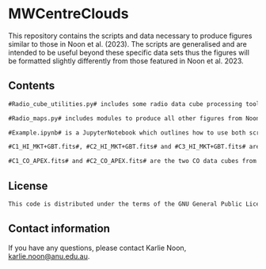 # MWCentreClouds
This repository contains the scripts and data necessary to produce figures similar to those in Noon et al. (2023). The scripts are generalised and are intended to be useful beyond these specific data sets thus the figures will be formatted slightly differently from those featured in Noon et al. 2023.

## Contents
```diff
#Radio_cube_utilities.py# includes some radio data cube processing tools, including making a moment map and masking a PPV cube. The script also includes a module which produces figure 3 from Noon et al. 2023.

#Radio_maps.py# includes modules to produce all other figures from Noon et al. 2023.

#Example.ipynb# is a JupyterNotebook which outlines how to use both scripts.

#C1_HI_MKT+GBT.fits#, #C2_HI_MKT+GBT.fits# and #C3_HI_MKT+GBT.fits# are the three HI PPV MeerKAT data cubes that have all been feathered with single dish, GBT data.

#C1_CO_APEX.fits# and #C2_CO_APEX.fits# are the two CO data cubes from the APEX telescope. 
```

## License
```diff
This code is distributed under the terms of the GNU General Public License version 3.0. The text of the license is included in the main directory of the repository as #LICENSE.txt#.
```

## Contact information
If you have any questions, please contact Karlie Noon, karlie.noon@anu.edu.au.
